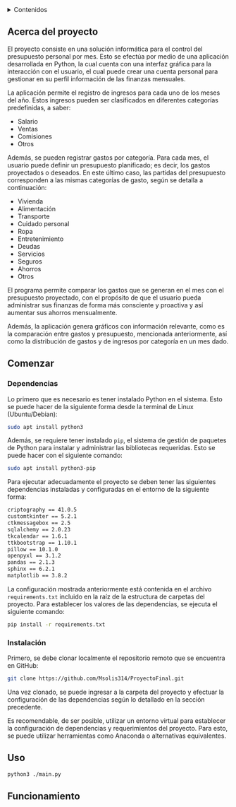 <details>
  <summary>Contenidos</summary>
  <ol>
    <li><a href="#acerca-del-proyecto">Acerca del proyecto</a></li>
    <li>
      <a href="#comenzar">Comenzar</a>
      <ul>
        <li><a href="#dependencias">Dependencias</a></li>
        <li><a href="#instalacion">Instalación</a></li>
      </ul>
    </li>
    <li><a href="#uso">Uso</a></li>
    <li><a href="#Funcionamiento">Funcionamiento</a></li>
  </ol>
</details>

## Acerca del proyecto

El proyecto consiste en una solución informática para el control del presupuesto personal por mes. Esto se efectúa por medio de una aplicación desarrollada en Python, la cual cuenta con una interfaz gráfica para la interacción con el usuario, el cual puede crear una cuenta personal para gestionar en su perfil información de las finanzas mensuales.

La aplicación permite el registro de ingresos para cada uno de los meses del año. Estos ingresos pueden ser clasificados en diferentes categorías predefinidas, a saber:

* Salario
* Ventas
* Comisiones
* Otros

Además, se pueden registrar gastos por categoría. Para cada mes, el usuario puede definir un presupuesto planificado; es decir, los gastos proyectados o deseados. En este último caso, las partidas del presupuesto corresponden a las mismas categorías de gasto, según se detalla a continuación:

* Vivienda
* Alimentación
* Transporte
* Cuidado personal
* Ropa
* Entretenimiento
* Deudas
* Servicios
* Seguros
* Ahorros
* Otros

El programa permite comparar los gastos que se generan en el mes con el presupuesto proyectado, con el propósito de que el usuario pueda administrar sus finanzas de forma más consciente y proactiva y así aumentar sus ahorros mensualmente.

Además, la aplicación genera gráficos con información relevante, como es la comparación entre gastos y presupuesto, mencionada anteriormente, así como la distribución de gastos y de ingresos por categoría en un mes dado.
## Comenzar
### Dependencias

Lo primero que es necesario es tener instalado Python en el sistema. Esto se puede hacer de la siguiente forma desde la terminal de Linux (Ubuntu/Debian):

```sh
sudo apt install python3
```

Además, se requiere tener instalado `pip`, el sistema de gestión de paquetes de Python para instalar y administrar las bibliotecas requeridas. Esto se puede hacer con el siguiente comando:

```sh
sudo apt install python3-pip
```

Para ejecutar adecuadamente el proyecto se deben tener las siguientes dependencias instaladas y configuradas en el entorno de la siguiente forma:

```sh
criptography == 41.0.5
customtkinter == 5.2.1
ctkmessagebox == 2.5
sqlalchemy == 2.0.23
tkcalendar == 1.6.1
ttkbootstrap == 1.10.1
pillow == 10.1.0
openpyxl == 3.1.2
pandas == 2.1.3
sphinx == 6.2.1
matplotlib == 3.8.2
```

La configuración mostrada anteriormente está contenida en el archivo `requirements.txt` incluido en la raíz de la estructura de carpetas del proyecto. Para establecer los valores de las dependencias, se ejecuta el siguiente comando:

```sh
pip install -r requirements.txt
```
### Instalación

Primero, se debe clonar localmente el repositorio remoto que se encuentra en GitHub:

```sh
git clone https://github.com/Msolis314/ProyectoFinal.git
```

Una vez clonado, se puede ingresar a la carpeta del proyecto y efectuar la configuración de las dependencias según lo detallado en la sección precedente.

Es recomendable, de ser posible, utilizar un entorno virtual para establecer la configuración de dependencias y requerimientos del proyecto. Para esto, se puede utilizar herramientas como Anaconda o alternativas equivalentes.
## Uso

```sh
python3 ./main.py
```

## Funcionamiento
